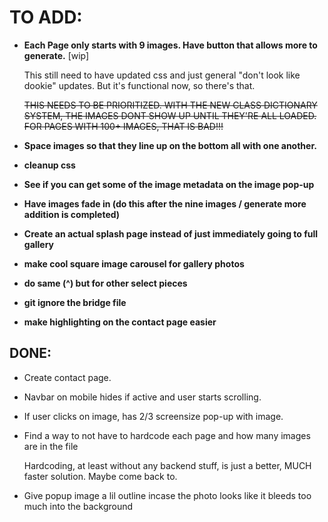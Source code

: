 # TO ADD:
- **Each Page only starts with 9 images. Have button that allows more to generate.** [wip]

    This still need to have updated css and just general "don't look like dookie" updates. But it's functional now, so there's that.

  ~~THIS NEEDS TO BE PRIORITIZED. WITH THE NEW CLASS DICTIONARY SYSTEM, THE IMAGES DONT SHOW UP UNTIL THEY'RE ALL LOADED. FOR PAGES WITH 100+ IMAGES, THAT IS BAD!!!~~

- **Space images so that they line up on the bottom all with one another.**
- **cleanup css**
- **See if you can get some of the image metadata on the image pop-up**
- **Have images fade in (do this after the nine images / generate more addition is completed)**
- **Create an actual splash page instead of just immediately going to full gallery**
- **make cool square image carousel for gallery photos**
- **do same (^) but for other select pieces**
- **git ignore the bridge file**
- **make highlighting on the contact page easier**

## DONE:
- Create contact page.
- Navbar on mobile hides if active and user starts scrolling.
- If user clicks on image, has 2/3 screensize pop-up with image.
- Find a way to not have to hardcode each page and how many images are in the file

    Hardcoding, at least without any backend stuff, is just a better, MUCH faster solution. Maybe come back to.
  
- Give popup image a lil outline incase the photo looks like it bleeds too much into the background
